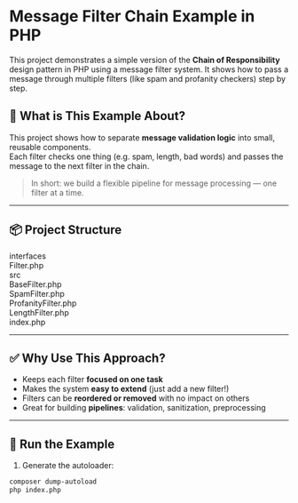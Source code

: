 # Message Filter Chain Example in PHP

This project demonstrates a simple version of the **Chain of Responsibility** design pattern in PHP using a message filter system. It shows how to pass a message through multiple filters (like spam and profanity checkers) step by step.

## 🧠 What is This Example About?

This project shows how to separate **message validation logic** into small, reusable components.  
Each filter checks one thing (e.g. spam, length, bad words) and passes the message to the next filter in the chain.

> In short: we build a flexible pipeline for message processing — one filter at a time.

---

## 📦 Project Structure

interfaces  
  Filter.php  
src  
  BaseFilter.php  
  SpamFilter.php  
  ProfanityFilter.php  
  LengthFilter.php  
index.php

---

## ✅ Why Use This Approach?

- Keeps each filter **focused on one task**
- Makes the system **easy to extend** (just add a new filter!)
- Filters can be **reordered or removed** with no impact on others
- Great for building **pipelines**: validation, sanitization, preprocessing

---

## 🧪 Run the Example

1. Generate the autoloader:

```bash
composer dump-autoload
php index.php
